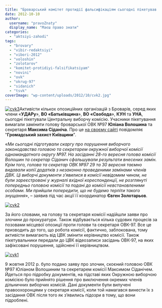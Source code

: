 ```yaml
---
title: "Броварський комітет протидії фальсифікаціям сьогодні пікетував ЦВК"
date: 2012-10-10
author: 
  username: "pravoZnaty"
  display_name: "Маєш право знати"
categories: 
  - "aktsiyi-zahodi"
tags: 
  - "brovary"
  - "vibir-redaktsiyi"
  - "vibori-2012"
  - "voloshin"
  - "zolotarov"
  - "komitet-protidiyi-falsifikatsiyam"
  - "novini"
  - "ovk"
  - "okrug-97"
  - "sidanich"
  - "tsvk"
coverImage: "wp-content/uploads/2012/10/cvk2.jpg"
---
```


[![](https://mpz.brovary.org/wp-content/uploads/2012/10/cvk3.jpg "cvk3")](https://mpz.brovary.org/wp-content/uploads/2012/10/cvk3.jpg)Активісти кількох опозиційних організацій з Броварів, серед яких члени «**УДАРу**», **ВО «Батьківщина**», **ВО «Свобода**», **КУН** та **УНА**, сьогодні пікетували Центральну виборчу комісію. Учасники пікетування вимагали замінити голову броварської ОВК №97 **Юліана Волошина** та секретаря **Максима Сіданіча**. Про це [на своєму сайті](http://groza.org/brovarskyj-komitet-protydiji-falsyfikatsiyam-piketuvav-tsvk/) повідомляє "**Громадський захист Київщини**".

«_Ми сьогодні підготували скаргу про порушення виборчого законодавства головою та секретарем окружної виборчої комісії одномандатного округу №97. На засіданні 28-го вересня голова комісії Волошин та секретар Сіданич сфальшували результати внесених замін. Крім того, голова та секретар ОВК №97 29 та 30 вересня таємно видавали копії додатків з незаконно проведеними замінами членів ДВК. Ці виборчі документи з’явилися в комісії невідомим чином, не були зареєстровані у журналі вхідної кореспонденції, не розглянуті попередньо головою комісії та подані до комісії невстановленими особами. Ми прийшли попередити, що не будемо терпіти такого знущання_», – заявив під час акції її координатор **Євген Золотарьов**.

[![](https://mpz.brovary.org/wp-content/uploads/2012/10/cvk2.jpg "cvk2")](https://mpz.brovary.org/wp-content/uploads/2012/10/cvk2.jpg)

За його словами, на голову та секретаря комісії надійшли заяви про злочини до прокуратури. Також відбувається кілька судових процесів за позовами місцевої опозиції проти голови та секретаря ОВК-97. Все це призводить до того, що робота комісії, фактично, заблокована, тому активісти вимагають від ЦВК змінити керівництво комісії. Також пікетувальники передали до ЦВК відеозаписи засідань ОВК-97, на яких зафіксовані порушення, здійснені її керівництвом.

[![](https://mpz.brovary.org/wp-content/uploads/2012/10/cvk1.jpg "cvk1")](https://mpz.brovary.org/wp-content/uploads/2012/10/cvk1.jpg)

9 жовтня 2012 р. було подано заяву про злочин, скоєний головою ОВК №97 Юліаном Волошиним та секретарем комісії Максимом Сіданічем. Йдеться про підробку документів, на підставі яких Окружною виборчою комісією було прийнято рішення про виключення окремих членів дільничних виборчих комісій. Дані документи були вилучені правоохоронцями у секретаря комісії, коли той намагався винести їх з засідання ОВК після того як з’явились підозри в тому, що вони підроблені.
